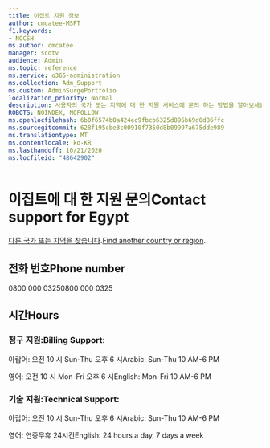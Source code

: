 ```yaml
---
title: 이집트 지원 정보
author: cmcatee-MSFT
f1.keywords:
- NOCSH
ms.author: cmcatee
manager: scotv
audience: Admin
ms.topic: reference
ms.service: o365-administration
ms.collection: Adm_Support
ms.custom: AdminSurgePortfolio
localization_priority: Normal
description: 사용자의 국가 또는 지역에 대 한 지원 서비스에 문의 하는 방법을 알아보세요.
ROBOTS: NOINDEX, NOFOLLOW
ms.openlocfilehash: 6b0f6574b0a424ec9fbcb6325d895b69d0d86ffc
ms.sourcegitcommit: 628f195cbe3c00910f7350d8b09997a675dde989
ms.translationtype: MT
ms.contentlocale: ko-KR
ms.lasthandoff: 10/21/2020
ms.locfileid: "48642902"
---
```

# <a name="contact-support-for-egypt"></a><span data-ttu-id="5ed21-103">이집트에 대 한 지원 문의</span><span class="sxs-lookup"><span data-stu-id="5ed21-103">Contact support for Egypt</span></span>

<span data-ttu-id="5ed21-104">[다른 국가 또는 지역을 찾습니다](../contact-support-for-business-products.md).</span><span class="sxs-lookup"><span data-stu-id="5ed21-104">[Find another country or region](../contact-support-for-business-products.md).</span></span>

## <a name="phone-number"></a><span data-ttu-id="5ed21-105">전화 번호</span><span class="sxs-lookup"><span data-stu-id="5ed21-105">Phone number</span></span>
<span data-ttu-id="5ed21-106">0800 000 0325</span><span class="sxs-lookup"><span data-stu-id="5ed21-106">0800 000 0325</span></span>

## <a name="hours"></a><span data-ttu-id="5ed21-107">시간</span><span class="sxs-lookup"><span data-stu-id="5ed21-107">Hours</span></span>
### <a name="billing-support"></a><span data-ttu-id="5ed21-108">청구 지원:</span><span class="sxs-lookup"><span data-stu-id="5ed21-108">Billing Support:</span></span>

<span data-ttu-id="5ed21-109">아랍어: 오전 10 시 Sun-Thu 오후 6 시</span><span class="sxs-lookup"><span data-stu-id="5ed21-109">Arabic: Sun-Thu 10 AM-6 PM</span></span>

<span data-ttu-id="5ed21-110">영어: 오전 10 시 Mon-Fri 오후 6 시</span><span class="sxs-lookup"><span data-stu-id="5ed21-110">English: Mon-Fri 10 AM-6 PM</span></span>

### <a name="technical-support"></a><span data-ttu-id="5ed21-111">기술 지원:</span><span class="sxs-lookup"><span data-stu-id="5ed21-111">Technical Support:</span></span>

<span data-ttu-id="5ed21-112">아랍어: 오전 10 시 Sun-Thu 오후 6 시</span><span class="sxs-lookup"><span data-stu-id="5ed21-112">Arabic: Sun-Thu 10 AM-6 PM</span></span>

<span data-ttu-id="5ed21-113">영어: 연중무휴 24시간</span><span class="sxs-lookup"><span data-stu-id="5ed21-113">English: 24 hours a day, 7 days a week</span></span>
